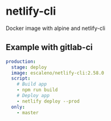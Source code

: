 # netlify-cli
Docker image with alpine and netlify-cli

## Example with gitlab-ci

```yml
production:
  stage: deploy
  image: escaleno/netlify-cli:2.58.0
  script:
    # Build app
    - npm run build
    # Deploy app
    - netlify deploy --prod
  only:
    - master
```
